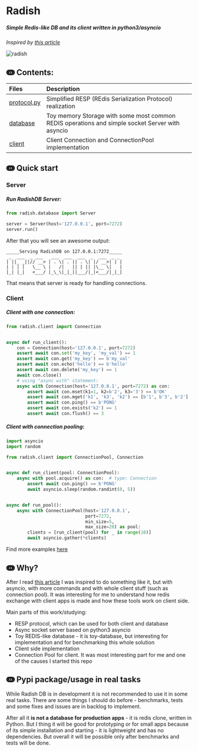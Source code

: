 # Radish 
##### Simple Redis-like DB and its client written in python3/asyncio

_Inspired by [this article](http://charlesleifer.com/blog/building-a-simple-redis-server-with-python/)_

![radish](https://user-images.githubusercontent.com/10708076/40731573-0343449c-643a-11e8-95f5-46a9fe9b901b.jpg)

## ↈ Contents:

| Files | Description |
| :--- | :---------- |
| [protocol.py](radish/protocol.py) | Simplified RESP (REdis Serialization Protocol) realization |
| [database](radish/database) | Toy memory Storage with some most common REDIS operations and simple socket Server with asyncio |
| [client](radish/client) | Client Connection and ConnectionPool implementation |

## ↈ Quick start
### Server
##### Run RadishDB Server:
```python
from radish.database import Server

server = Server(host='127.0.0.1', port=7272)
server.run()
```
After that you will see an awesome output: 
```
_____Serving RadishDB on 127.0.0.1:7272_____
 _  ___  _ ___   ___  ___  ___  _  ___  _ _ 
| ||_ _||// __> | . \| . || . \| |/ __>| | |
| | | |   \__ \ |   /|   || | || |\__ \|   |
|_| |_|   <___/ |_\_\|_|_||___/|_|<___/|_|_|
```
That means that server is ready for handling connections.

### Client
##### Client with one connection:
```python
from radish.client import Connection


async def run_client():
    con = Connection(host='127.0.0.1', port=7272)
    assert await con.set('my_key', 'my_val') == 1
    assert await con.get('my_key') == b'my_val'
    assert await con.echo('hello') == b'hello'
    assert await con.delete('my_key') == 1
    await con.close()
    # using "async with" statement:
    async with Connection(host='127.0.0.1', port=7272) as con:
        assert await con.mset(k1=1, k2=b'2', k3='3') == b'OK'
        assert await con.mget('k1', 'k3', 'k2') == [b'1', b'3', b'2']
        assert await con.ping() == b'PONG'
        assert await con.exists('k2') == 1
        assert await con.flush() == 3
```

##### Client with connection pooling:
```python
import asyncio
import random

from radish.client import ConnectionPool, Connection


async def run_client(pool: ConnectionPool):
    async with pool.acquire() as con:  # type: Connection
        assert await con.ping() == b'PONG'
        await asyncio.sleep(random.randint(0, 5))


async def run_pool():
    async with ConnectionPool(host='127.0.0.1', 
                              port=7272, 
                              min_size=5, 
                              max_size=20) as pool:
        clients = [run_client(pool) for _ in range(10)]
        await asyncio.gather(*clients)
```

Find more examples [here](examples)

## ↈ Why?
After I read [this article](http://charlesleifer.com/blog/building-a-simple-redis-server-with-python/) 
I was inspired to do something like it, but with asyncio, with more commands and 
with whole client stuff (such as connection pool). 
It was interesting for me to understand how redis exchange with 
client apps is made and how these tools work on client side.

Main parts of this work/studying:
- RESP protocol, which can be used for both client and database
- Async socket server based on python3 asyncio
- Toy REDIS-like database - it is toy-database, but interesting for implementation 
and for benchmarking this whole solution
- Client side implementation
- Connection Pool for client. It was most interesting part for me 
and one of the causes I started this repo

## ↈ Pypi package/usage in real tasks
While Radish DB is in development it is not recommended to use it in some real tasks. 
There are some things I should do before - benchmarks, tests and some fixes and issues are in backlog to implement.

After all it **is not a database for production apps** - it is redis clone, written in Python. 
But I thing it will be good for prototyping or for small apps 
because of its simple installation and starting - it is lightweight and has no dependencies. 
But overall it will be possible only after benchmarks and tests will be done.
